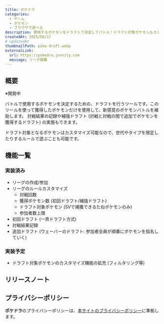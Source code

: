 ```yaml
---
title: ポケドラ
categories:
  - ゲーム
  - ポケモン
  - ブラウザで遊べる
description: 使用するポケモンをドラフトで決定してバトル！ドラフト対象ポケモンもカスタマイズ可能！
createdAt: 2025/08/17
# updatedAt
thumbnailPath: poke-draft.webp
externalLink:
  url: https://pokedra.jonnity.com
  message: リーグ開幕
---
```


## 概要

※開発中

バトルで使用するポケモンを決定するための、ドラフトを行うツールです。このツールを使って獲得したポケモンだけを使用して、新感覚のポケモンバトルを補助します。
対戦結果の記録や補強ドラフト (対戦と対戦の間で追加でポケモンを獲得するドラフト) の実施もできます。

ドラフト対象となるポケモンはカスタマイズ可能なので、世代やタイプを限定したりするルールで遊ぶことも可能です。

## 機能一覧

### 実装済み

- リーグの作成/参加
- リーグのルールカスタマイズ
  - 対戦回数
  - 獲得ポケモン数 (初回ドラフト/補強ドラフト)
  - ドラフト対象ポケモン (SVで捕獲できるたねポケモンのみ)
  - 参加者数上限
- 初回ドラフト (一斉ドラフト方式)
- 対戦結果記録
- 追加ドラフト (ウェーバーのドラフト: 参加者全員が順番にポケモンを指名していく)

### 実装予定

- ドラフト対象ポケモンのカスタマイズ機能の拡充 (フィルタリング等)

## リリースノート

## プライバシーポリシー

**ポケドラ**のプライバシーポリシーは、[本サイトのプライバシーポリシー](/profile)に準拠します。
